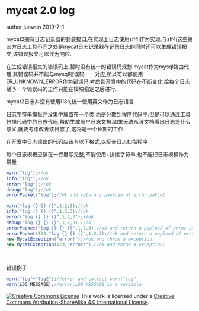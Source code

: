 # mycat 2.0 log

author:junwen 2019-7-1

mycat2拥有日志记录器的封装接口,在实现上日志使用slf4j作为实现,与slf4j这些第三方日志工具不同之处是mycat日志记录器在记录日志的同时还可以生成错误报文,该错误报文可以作为响应.

在生成错误报文的错误码上,暂时没有统一的错误码规划.mycat作为mysql路由代理,其错误码并不能与mysql错误码一一对应,所以可以都使用ER_UNKNOWN_ERROR作为错误码.考虑到开发中的代码在不断变化,给每个日志赋予一个错误码的工作只能在模块稳定之后进行.

mycat2日志并没有使用i18n,统一使用英文作为日志语言.

日志字符串模板并没集中放置在一个类,而是分散到程序代码中.但是可以通过工具扫描代码中的日志代码,帮助生成用户日志文档.如果无法从该文档看出日志是什么意义,就要考虑改善该日志了,这将是一个长期的工作.

在开发中日志输出的代码应该有以下格式,以配合日志扫描程序

每个日志模板应该在一行里写完整,不能使用+拼接字符串,也不能把日志模板作为常量

```java
warn("log");//ok
info("log");//ok
error("log");//ok
debug("log");//ok
errorPacket("log");//ok and return a payload of error pakcet 

warn("log {} {} {}",1,2,3);//ok
info("log {} {} {}",1,2,3);//ok
error("log {} {} {}",1,2,3");//ok
debug("log {} {} {}",1,2,3);//ok
errorPacket("log {} {} {}",1,2,3);//ok and return a payload of error pakcet 
errorPacket(123,"log {} {} {}",1,2,3);//ok and return a payload of error pakcet 
new MycatException("error!");//ok and throw a exception;
new MycatException(123,"error!");//ok and throw a exception;
            
   
```

错误例子

```java
warn("log"+"log2");//error and collect warn("log"
warn(LOG_MESSAGE);//error,LOG_MESSAGE is a variable
```













































































[![Creative Commons License](https://i.creativecommons.org/l/by-sa/4.0/88x31.png)](http://creativecommons.org/licenses/by-sa/4.0/)
This work is licensed under a [Creative Commons Attribution-ShareAlike 4.0 International License](http://creativecommons.org/licenses/by-sa/4.0/).

